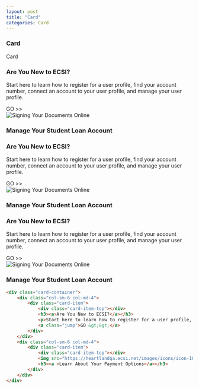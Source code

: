 ```yaml
---
layout: post
title: "Card"
categories: Card
---
```


### Card
<div class="panel panel-success">
    <div class="panel-heading">Card</div>
    <div class="panel-body">
        <div class="card-container">
            <div class="col-sm-6 col-md-4">
                <div class="card-item">
                    <div class="card-item-top"></div>
                    <h3><a>Are You New to ECSI?</a></h3>
                    <p>Start here to learn how to register for a user profile, find your account number, connect an account to your user profile, and manage your user profile.</p>
                    <a class="jump">GO &gt;&gt;</a>
                </div>
            </div>
            <div class="col-sm-6 col-md-4">
                <div class="card-item">
                    <div class="card-item-top"></div>
                    <img src="https://heartlandqa.ecsi.net/images/icons/icon-1098-E.png" alt="Signing Your Documents Online">
                    <h3><a >Manage Your Student Loan Account</a></h3>
                </div>
            </div>
            <div class="col-sm-6 col-md-4">
                <div class="card-item">
                    <div class="card-item-top"></div>
                    <h3><a>Are You New to ECSI?</a></h3>
                    <p>Start here to learn how to register for a user profile, find your account number, connect an account to your user profile, and manage your user profile.</p>
                    <a class="jump">GO &gt;&gt;</a>
                </div>
            </div>
            <div class="col-sm-6 col-md-4">
                <div class="card-item">
                    <div class="card-item-top"></div>
                    <img src="https://heartlandqa.ecsi.net/images/icons/icon-1098-E.png" alt="Signing Your Documents Online">
                    <h3><a >Manage Your Student Loan Account</a></h3>
                </div>
            </div>
            <div class="col-sm-6 col-md-4">
                <div class="card-item">
                    <div class="card-item-top"></div>
                    <h3><a>Are You New to ECSI?</a></h3>
                    <p>Start here to learn how to register for a user profile, find your account number, connect an account to your user profile, and manage your user profile.</p>
                    <a class="jump">GO &gt;&gt;</a>
                </div>
            </div>
            <div class="col-sm-6 col-md-4">
                <div class="card-item">
                    <div class="card-item-top"></div>
                    <img src="https://heartlandqa.ecsi.net/images/icons/icon-1098-E.png" alt="Signing Your Documents Online">
                    <h3><a >Manage Your Student Loan Account</a></h3>
                </div>
            </div>
        </div>
    </div>
</div>

```html
<div class="card-container">
    <div class="col-sm-6 col-md-4">
        <div class="card-item">
            <div class="card-item-top"></div>
            <h3><a>Are You New to ECSI?</a></h3>
            <p>Start here to learn how to register for a user profile, find your account number, connect an account to your user profile, and manage your user profile.</p>
            <a class="jump">GO &gt;&gt;</a>
        </div>
    </div>
    <div class="col-sm-6 col-md-4">
        <div class="card-item">
            <div class="card-item-top"></div>
            <img src="https://heartlandqa.ecsi.net/images/icons/icon-1098-E.png" alt="Signing Your Documents Online">
            <h3><a >Learn About Your Payment Options</a></h3>
        </div>
    </div>
</div>
```